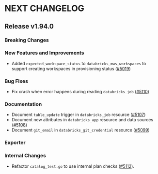 # NEXT CHANGELOG

## Release v1.94.0

### Breaking Changes

### New Features and Improvements

* Added `expected_workspace_status` to `databricks_mws_workspaces` to support creating workspaces in provisioning status ([#5019](https://github.com/databricks/terraform-provider-databricks/pull/5019))

### Bug Fixes

* Fix crash when error happens during reading `databricks_job` ([#5110](https://github.com/databricks/terraform-provider-databricks/pull/5110))

### Documentation

* Document `table_update` trigger in `databricks_job` resource ([#5107](https://github.com/databricks/terraform-provider-databricks/pull/5107))
* Document new attributes in `databricks_app` resource and data sources ([#5108](https://github.com/databricks/terraform-provider-databricks/pull/5108))
* Document `git_email` in `databricks_git_credential` resource ([#5099](https://github.com/databricks/terraform-provider-databricks/pull/5099))

### Exporter

### Internal Changes
* Refactor `catalog_test.go` to use internal plan checks ([#5112](https://github.com/databricks/terraform-provider-databricks/pull/5112)).
